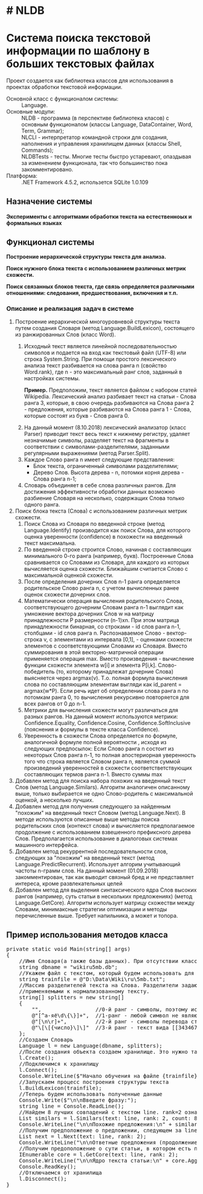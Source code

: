<h1># NLDB</h1>
<h1>Система поиска текстовой информации по шаблону в больших текстовых файлах</h1>
Проект создается как библиотека классов для использования в проектах обработки текстовой информации.

<dl>
<dt>Основной класс с функционалом системы: </dt>
  <dd>Language.</dd>
<dt>Основные модули: </dt>
  <dd>NLDB - программа (в перспективе библиотека класов) с основным функционалом (классы Language, DataContainer, Word, Term, Grammar); </dd>
  <dd>NLCLI - интерпретатор командной строки для создания, наполнения и управления хранилищем данных (классы Shell, Commands); </dd>
  <dd>NLDBTests - тесты. Многие тесты быстро устаревают, опаздывая за изменением функционала, так что большинство пока закомментировано.</dd>
</dt>
<dt>Платформа:</dt>
<dd>.NET Framework 4.5.2, использется SQLite 1.0.109</dd>
</dl>


<h2>Назначение системы</h2>
<h4>Эксперименты с алгоритмами обработки текста на естественноых и формальных языках</h4>
<h2>Функционал системы</h2>
<b>  
<p>Построение иерархической структуры текста для анализа.</p>
<p>Поиск нужного блока текста с использованием различных метрик схожести.</p>
<p>Поиск связанных блоков текста, где связь определяется различными отношениями: следования, предшествования, включения и т.п.</p>
</b>

<h3>Описание и реализация задач в системе</h3>
<ol>
<li>Построение иерархической многоуровневой структуры текста путем создания Словаря (метод Language.BuildLexicon), состоящего из ранжированных Слов (класс Word).</li>
  <ol>
    <li>Исходный текст является линейной последовательностью символов и подается на вход как текстовый файл (UTF-8) или строка System.String. При помощи простого лексического анализа текст разбивается на слова ранга n (свойство Word.rank), где n - это максимальный ранг слов, заданный в настройках системы. 
<p><b>Пример.</b> Предположим, текст является файлом с набором статей Wikipedia. Лексический анализ разбивает текст на статьи - Слова ранга 3, которые, в свою очередь разбиваются на Слова ранга 2 - предложения, которые разбиваются на Слова ранга 1 - Слова, которые состоят из букв - Слов ранга 0.</p>
    </li>
    <li>На данный момент (8.10.2018) лексический анализатор (класс Parser) приводит текст весь текст к нижнему регистру, удаляет незначимые символы, разделяет текст на фрагменты в соответствии с символами-разделителями, заданными регулярными выражениями (метод Parser.Split).
    </li>
    <li>
      Каждое Слово ранга n имеет следующие представления:
    <ul>
      <li>Блок текста, ограниченный символами разделителями;</li>
      <li>Дерево Слов. Высота дерева - n, потомки корня дерева - Слова ранга n-1;</li>
    </ul>
    </li>
    <li>
Словарь объединяет в себе слова различных рангов. Для достижения эффективности обработки данных возможно разбиение Словаря на несколько, содержащих Слова только одного ранга.
    </li>
  </ol>
</li>
<li>
  Поиск блока текста (Слова) с использованием различных метрик схожести.
  <ol>
    <li>
      Поиск Слова из Словаря по введенной строке (метод Language.Identify) производится как поиск Слова, для которого оценка уверенности (confidence) в похожести на введенный текст максимальна.
    </li>
    <li>
      По введенной строке строится Слово, начиная с составляющих минимального 0-го ранга (например, букв). Построенные Слова сравнивается со Словами из Словаря, для каждого из которых вычисляется оценка схожести. Ближайшим считается Слово с максимальной оценкой схожести.
    </li>
    <li>
      После определения дочерних Слов n-1 ранга определяется родительское Слово ранга n, с учетом вычисленных ранее оценок схожести дочерних слов.
    </li>
    <li>
    Математически операция вычисления родительского Слова, соответствующего дочерним Словам ранга n-1 выглядит как умножение вектора дочерних Слов w на матрицу принадлежности P размерности (n-1)xn. При этом матрица принадлежности бинарная, со строками - id слов ранга n-1, столбцами - id слов ранга n. Распознаваемое Слово - вектор-строка v, с элементами из интервала [0,1], - оценками схожести элементов с соответствующими Словами из Словаря. Вместо суммирования в этой векторно-матричной операции применяется операция max. Вместо произведения - вычисление функции схожести элемента w[i] и элемента P[i,k]. Слово-победитель (то, которому принадлежат дочерние Слова) выясняется через argmax(v). Т.о. полная формула вычисления слова по составляющим элементам выгляди как id_parent = argmax(w*P). Если речь идет об определении слова ранга n по потомкам ранга 0, то вычисления рекурсивно повторяется для всех рангов от 0 до n-1.
    </li>
    <li>Метрики для вычисления схожести могут различаться для разных рангов. На данный момент используются метрики: Confidence.Equality,
Confidence.Cosine, Confidence.SoftInclusive (пояснения и формулы в тексте класса Confidence).</li>
    <li>Уверенность в схожести Слова определяется по формуле, аналогичной формуле полной вероятности , исходя из следующих предпосылок: Если Слово ранга n состоит из некоторых Слов ранга n-1, то полная апостериорная уверенность того что строка является Словом ранга n, является суммой произведений уверенностей в схожести соответстветствующих составляющих термов ранга n-1. Вместо суммы max</li>
  </ol>
</li>
<li>Добавлен метод для поиска набора похожих на введенный текст Слов (метод Language.Similars). Алгоритм аналогичен описанному выше, только выбирается не одно Слово-родитель с максимальной оценкой, а несколько лучших.</li>
<li>Добавлен метод для получения следующего за найденным "похожим" на введенный текст Словом (метод Language.Next). В методе используются описанные выше методы поиска родительских слов (контекст слова) и вычисляется предполагаемое продолжение с использованием взвешенного префиксного дерева Слов. Предполагается использование в диалоговых системах машинного интерфейса.</li>
<li>Добавлен метод рекуррентной последовательности слов, следующих за "похожим" на введенный текст (метод Language.PredictRecurrent). Использует алгорим учитывающий частоты n-грамм слов. На данный момент (01.09.2018) закомментирован, так как выводит связный бред и не представляет интереса, кроме развлекательных целей</li>
<li>Добавлен метод для выделения синтаксического ядра Слов высоких рангов (например, суть статьи в нескольких предложениях) (метод Language.GetCore). Алгоритм использует матрицу схожестви между Словами, минимаксные стратегии оптимизации и методы перечисленные выше. Требует напильника, а может и топора.</li>
</ol>

<h2>Пример использования методов класса</h2>

<p>
<pre>
private static void Main(string[] args)
{
    //Имя Словаря(а также базы данных). При отсутствии класс Language его создаст автоматически.
    string dbname = "wikiru5mb.db";
    //Укажем файл с текстом, который будем использовать для обучения. Должен присутствовать по указанному пути
    string trainfile = @"D:\Data\Wiki\ru\5mb.txt";
    //Массив разделителей текста на Слова. Разделители задаются регулярными выражениями, 
    //применяемыми к нормализованному тексту.
    string[] splitters = new string[]
    {
        "",                 //0-й ранг - символы, поэтому используется пустая строка
        @"[^а-яё\d\{\}]+",  //1-ранг - любой символ не являющийся буквой русского алфавита или цифрой разделяет слова
        @"[\n\r]+",         //2-й ранг - символы перевода строки разделяет предложения
        @"\[\[{число}\]\]"  //3-й ранг - текст вида [[343467]] разделяет статьи
	};
    //Создаем Словарь
    Language l = new Language(dbname, splitters);
    //После создания объекта создаем хранилище. Это нужно так как к созданному ранее хранилищу можно сразу подключиться
    l.Create();
    //Подключимся к хранилищу
    l.Connect();
    Console.WriteLine($"Начало обучения на файле {trainfile}");
    //Запускаем процесс построения структуры текста
    l.BuildLexicon(trainfile);
    //Теперь будем использовать полученные данные
    Console.Write($"\n\nВведите фразу:");
    string line = Console.ReadLine();
    //Найдем 8 лучших совпадений с текстом line. rank=2 означает, что нас интересуют совпадения предложений
    List<Term> similars = l.Similars(text: line, rank: 2, count: 8);
    Console.WriteLine("\n\nПохожие предложения:\n" + similars.Aggregate("", (c, n) => c + $"\n" + n.ToString()));
    //Получим предположение о предложении, следующем за line
    List<Term> next = l.Next(text: line, rank: 2);
    Console.WriteLine("\n\nОтветные предложения (продолжение):\n" + next.Aggregate("", (c, n) => c + $"\n" + n.ToString()));
    //Получим предоположение о сути статьи, в котором есть предложение, наиболее похожее на line
    IEnumerable<Term> core = l.GetCore(text: line, rank: 2);
    Console.WriteLine("\n\nЯдро текста статьи:\n" + core.Aggregate("", (c, n) => c + $"\n" + n.ToString()));
	Console.ReadKey();
    //Отключаемся от хранилища
    l.Disconnect();
}
</pre>
<p>

